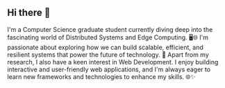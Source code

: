 ## Hi there 👋
 I'm a Computer Science graduate student currently diving deep into the fascinating world of Distributed Systems and Edge Computing. 🖥️🌐 I'm passionate about exploring how we can build scalable, efficient, and resilient systems that power the future of technology. 🚀
 Apart from my research, I also have a keen interest in Web Development. I enjoy building interactive and user-friendly web applications, and I'm always eager to learn new frameworks and technologies to enhance my skills. 🌐✨
<!--
**xk-dragonfly/xk-dragonfly** is a ✨ _special_ ✨ repository because its `README.md` (this file) appears on your GitHub profile.

Here are some ideas to get you started:

- 🔭 I’m currently working on ...
- 🌱 I’m currently learning ...
- 👯 I’m looking to collaborate on ...
- 🤔 I’m looking for help with ...
- 💬 Ask me about ...
- 📫 How to reach me: ...
- 😄 Pronouns: ...
- ⚡ Fun fact: ...
-->
